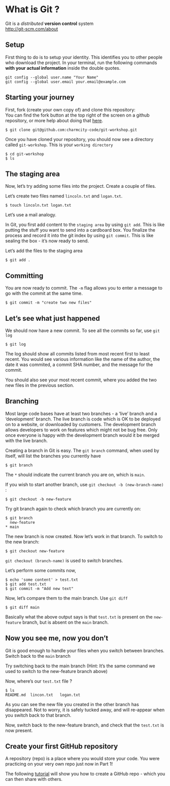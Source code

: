 # What is Git ?

Git is a _distributed_ **version control** system  
<a href="http://git-scm.com/about">http://git-scm.com/about</a>

## Setup

First thing to do is to setup your identity. This identifies you to
other people who download the project. In your terminal, run the following commands **with your actual information** inside the double quotes.

    git config --global user.name "Your Name"
    git config --global user.email your.email@example.com

## Starting your journey

First, fork (create your own copy of) and clone this repository:  
You can find the fork button at the top right of
the screen on a github repository, or more help about doing that [here](https://help.github.com/articles/fork-a-repo/).

    $ git clone git@github.com:charmcity-code/git-workshop.git

Once you have cloned your repository, you should now see a directory
called `git-workshop`. This is your `working directory`

    $ cd git-workshop
    $ ls

## The staging area

Now, let’s try adding some files into the project. Create a couple of
files.

Let’s create two files named `lincoln.txt` and `logan.txt`.

    $ touch lincoln.txt logan.txt

Let’s use a mail analogy.

In Git, you first add content to the `staging area` by using `git add`.
This is like putting the stuff you want to send into a cardboard box.
You finalize the process and record it into the git index by using
`git commit`. This is like sealing the box - it’s now ready to send.

Let’s add the files to the staging area

    $ git add .

## Committing

You are now ready to commit. The `-m` flag allows you to enter a message
to go with the commit at the same time.

    $ git commit -m "create two new files"

## Let’s see what just happened

We should now have a new commit. To see all the commits so far, use
`git log`

    $ git log

The log should show all commits listed from most recent first to least
recent. You would see various information like the name of the author,
the date it was commited, a commit SHA number, and the message for the
commit.

You should also see your most recent commit, where you added the two new
files in the previous section.

## Branching

Most large code bases have at least two branches - a ‘live’ branch and a
‘development’ branch. The live branch is code which is OK to be deployed
on to a website, or downloaded by customers. The development branch
allows developers to work on features which might not be bug free. Only
once everyone is happy with the development branch would it be merged
with the live branch.

Creating a branch in Git is easy. The `git branch` command, when used by
itself, will list the branches you currently have

    $ git branch

The `*` should indicate the current branch you are on, which is
`main`.

If you wish to start another branch, use
`git checkout -b (new-branch-name)` :

    $ git checkout -b new-feature

Try git branch again to check which branch you are currently on:

    $ git branch
      new-feature
    * main

The new branch is now created. Now let’s work in that branch. To switch
to the new branch:

    $ git checkout new-feature

`git checkout (branch-name)` is used to switch branches.

Let’s perform some commits now,

    $ echo 'some content' > test.txt
    $ git add test.txt
    $ git commit -m "Add new text"

Now, let’s compare them to the main branch. Use `git diff`

    $ git diff main

Basically what the above output says is that `test.txt` is present on
the `new-feature` branch, but is absent on the `main` branch.

## Now you see me, now you don’t

Git is good enough to handle your files when you switch between
branches. Switch back to the `main` branch

Try switching back to the main branch (Hint: It’s the same command we
used to switch to the new-feature branch above)

Now, where’s our `test.txt` file ?

    $ ls
    README.md  lincon.txt   logan.txt

As you can see the new file you created in the other branch has
disappeared. Not to worry, it is safely tucked away, and will re-appear
when you switch back to that branch.

Now, switch back to the new-feature branch, and check that the `test.txt` is
now present.

## Create your first GitHub repository

A repository (repo) is a place where you would store your code. You were
practicing on your very own repo just now in Part 1!

The following <a href="https://help.github.com/articles/create-a-repo">
tutorial</a> will show you how to create a GitHub repo - which you can
then share with others.
